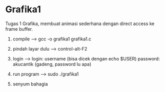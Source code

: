 # Grafika1
Tugas 1 Grafika, membuat animasi sederhana dengan direct access ke frame buffer.

1. compile --> 
gcc -o grafika1 grafika1.c

2. pindah layar dulu --> 
control-alt-F2

3. login --> 
login: username (bisa dicek dengan echo $USER)
password: akucantik (gadeng, password lu apa)

4. run program --> 
sudo ./grafika1

5. senyum bahagia
